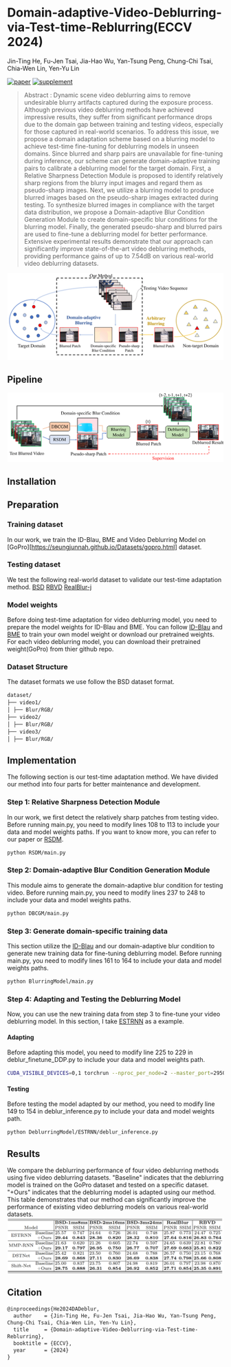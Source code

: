 # Domain-adaptive-Video-Deblurring-via-Test-time-Reblurring(ECCV 2024)
Jin-Ting He, Fu-Jen Tsai, Jia-Hao Wu, Yan-Tsung Peng, Chung-Chi Tsai, Chia-Wen Lin, Yen-Yu Lin

[![paper](https://img.shields.io/badge/arXiv-Paper-<COLOR>.svg)](https://arxiv.org/abs/2407.09059)
[![supplement](https://img.shields.io/badge/Supplementary-Material-red)](https://drive.google.com/file/d/19AjWRMlwz99D9QGQU3oKuFK8SPgIKv24/view?usp=sharing)

> Abstract : Dynamic scene video deblurring aims to remove undesirable blurry artifacts captured during the exposure process. Although previous video deblurring methods have achieved impressive results, they suffer from significant performance drops due to the domain gap between training and testing videos, especially for those captured in real-world scenarios. To address this issue, we propose a domain adaptation scheme based on a blurring model to achieve test-time fine-tuning for deblurring models in unseen domains. Since blurred and sharp pairs are unavailable for fine-tuning during inference, our scheme can generate domain-adaptive training pairs to calibrate a deblurring model for the target domain. First, a Relative Sharpness Detection Module is proposed to identify relatively sharp regions from the blurry input images and regard them as pseudo-sharp images. Next, we utilize a blurring model to produce blurred images based on the pseudo-sharp images extracted during testing. To synthesize blurred images in compliance with the target data distribution, we propose a Domain-adaptive Blur Condition Generation Module to create domain-specific blur conditions for the blurring model. Finally, the generated pseudo-sharp and blurred pairs are used to fine-tune a deblurring model for better performance. Extensive experimental results demonstrate that our approach can significantly improve state-of-the-art video deblurring methods, providing performance gains of up to 7.54dB on various real-world video deblurring datasets. 

![Teaser](assets/teaser.png)

## Pipeline
![Pipeline](assets/pipeline.png)

## Installation

## Preparation

### Training dataset
In our work, we train the ID-Blau, BME and Video Deblurring Model on [GoPro][https://seungjunnah.github.io/Datasets/gopro.html] dataset.

### Testing dataset
We test the following real-world dataset to validate our test-time adaptation method.
[BSD](https://drive.google.com/drive/folders/1LKLCE_RqPF5chqWgmh3pj7cg-t9KM2Hd)
[RBVD](https://drive.google.com/drive/folders/1YQUIGdW4SCAQW5-dxg2lwjTig2XKLeSG)
[RealBlur-j](https://github.com/rimchang/RealBlur?tab=readme-ov-file)

### Model weights
Before doing test-time adaptation for video deblurring model, you need to prepare the model weights for ID-Blau and BME. You can follow [ID-Blau](https://github.com/plusgood-steven/ID-Blau) and [BME](https://github.com/Jin-Ting-He/BME) to train your own model weight or download our pretrained weights. For each video deblurring model, you can download their pretrained weight(GoPro) from thier github repo.

### Dataset Structure
The dataset formats we use follow the BSD dataset format.

```bash
dataset/
├── video1/
│ ├── Blur/RGB/
├── video2/
│ ├── Blur/RGB/
├── video3/
│ ├── Blur/RGB/
```

## Implementation
The following section is our test-time adaptation method. We have divided our method into four parts for better maintenance and development.

### Step 1: Relative Sharpness Detection Module
In our work, we first detect the relatively sharp patches from testing video. Before running main.py, you need to modify lines 108 to 113 to include your data and model weights paths. If you want to know more, you can refer to our paper or [RSDM](https://github.com/Jin-Ting-He/RSDM).
```bash
python RSDM/main.py
```

### Step 2: Domain-adaptive Blur Condition Generation Module
This module aims to generate the domain-adaptive blur condition for testing video. Before running main.py, you need to modify lines 237 to 248 to include your data and model weights paths.

```bash
python DBCGM/main.py
```

### Step 3: Generate domain-specific training data
This section utilize the [ID-Blau](https://github.com/plusgood-steven/ID-Blau) and our domain-adaptive blur condition to generate new training data for fine-tuning deblurring model. Before running main.py, you need to modify lines 161 to 164 to include your data and model weights paths.

```bash
python BlurringModel/main.py
```

### Step 4: Adapting and Testing the Deblurring Model
Now, you can use the new training data from step 3 to fine-tune your video deblurring model. In this section, I take [ESTRNN](https://github.com/zzh-tech/ESTRNN) as a example.

#### Adapting
Before adapting this model, you need to modify line 225 to 229 in deblur_finetune_DDP.py to include your data and model weights path.

```bash
CUDA_VISIBLE_DEVICES=0,1 torchrun --nproc_per_node=2 --master_port=29500 DeblurringModel/ESTRNN/deblur_finetune_DDP.py
```

#### Testing
Before testing the model adapted by our method, you need to modify line 149 to 154 in deblur_inference.py to include your data and model weights path.

```bash
python DeblurringModel/ESTRNN/deblur_inference.py
```

## Results
We compare the deblurring performance of four video deblurring methods using five video deblurring datasets. "Baseline" indicates that the deblurring model is trained on the GoPro dataset and tested on a specific dataset. "+Ours" indicates that the deblurring model is adapted using our method. This table demonstrates that our method can significantly improve the performance of existing video deblurring models on various real-world datasets.
![Results](assets/results.png)

## Citation
```
@inproceedings{He2024DADeblur,
  author    = {Jin-Ting He, Fu-Jen Tsai, Jia-Hao Wu, Yan-Tsung Peng, Chung-Chi Tsai, Chia-Wen Lin, Yen-Yu Lin},
  title     = {Domain-adaptive-Video-Deblurring-via-Test-time-Reblurring},
  booktitle = {ECCV},
  year      = {2024}
}
```